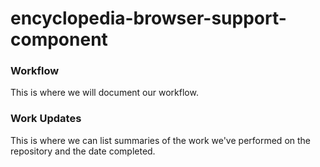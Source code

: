 # encyclopedia-browser-support-component


### Workflow

This is where we will document our workflow.


### Work Updates

This is where we can list summaries of the work we've performed on the repository and the date completed.

